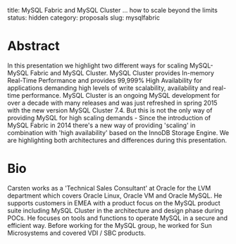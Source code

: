 title: MySQL Fabric and MySQL Cluster ... how to scale beyond the limits
status: hidden
category: proposals
slug: mysqlfabric

# Abstract
In this presentation we highlight two different ways for scaling MySQL- MySQL
Fabric and MySQL Cluster.
MySQL Cluster provides In-memory Real-Time Performance and provides 99,999% High
Availability for applications demanding high levels of write scalability,
availability and real-time performance.  MySQL Cluster is an ongoing MySQL
development for over a decade with many releases and was just refreshed in
spring 2015 with the new version MySQL Cluster 7.4.
But this is not the only way of providing MySQL for high scaling demands - Since
the introduction of MySQL Fabric in 2014 there's a new way of providing
'scaling' in combination with 'high availability' based on the InnoDB Storage
Engine. We are highlighting both architectures and differences during this
presentation.

# Bio
Carsten works as a 'Technical Sales Consultant' at Oracle for the LVM department
which covers Oracle Linux, Oracle VM and Oracle MySQL.
He supports customers in EMEA with a product focus on the MySQL product suite
including MySQL Cluster in the architecture and design phase during POCs. He
focuses on tools and functions to operate MySQL in a secure and efficient way.
Before working for the MySQL group, he worked for Sun Microsystems and covered
VDI / SBC products. 
